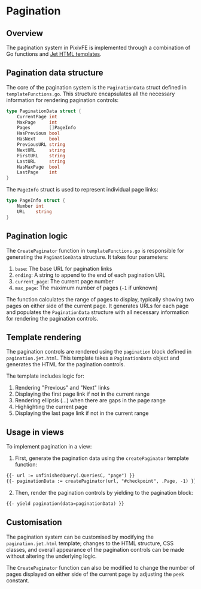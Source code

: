 # Pagination

## Overview

The pagination system in PixivFE is implemented through a combination of Go functions and [Jet HTML templates](https://github.com/CloudyKit/jet).

## Pagination data structure

The core of the pagination system is the `PaginationData` struct defined in `templateFunctions.go`. This structure encapsulates all the necessary information for rendering pagination controls:

```go
type PaginationData struct {
    CurrentPage int
    MaxPage     int
    Pages       []PageInfo
    HasPrevious bool
    HasNext     bool
    PreviousURL string
    NextURL     string
    FirstURL    string
    LastURL     string
    HasMaxPage  bool
    LastPage    int
}
```

The `PageInfo` struct is used to represent individual page links:

```go
type PageInfo struct {
    Number int
    URL    string
}
```

## Pagination logic

The `CreatePaginator` function in `templateFunctions.go` is responsible for generating the `PaginationData` structure. It takes four parameters:

1. `base`: The base URL for pagination links
2. `ending`: A string to append to the end of each pagination URL
3. `current_page`: The current page number
4. `max_page`: The maximum number of pages (`-1` if unknown)

The function calculates the range of pages to display, typically showing two pages on either side of the current page. It generates URLs for each page and populates the `PaginationData` structure with all necessary information for rendering the pagination controls.

## Template rendering

The pagination controls are rendered using the `pagination` block defined in `pagination.jet.html`. This template takes a `PaginationData` object and generates the HTML for the pagination controls.

The template includes logic for:

1. Rendering "Previous" and "Next" links
2. Displaying the first page link if not in the current range
3. Rendering ellipsis (...) when there are gaps in the page range
4. Highlighting the current page
5. Displaying the last page link if not in the current range

## Usage in views

To implement pagination in a view:

1. First, generate the pagination data using the `createPaginator` template function:
  ```html
  {{- url := unfinishedQuery(.QueriesC, "page") }}
  {{- paginationData := createPaginator(url, "#checkpoint", .Page, -1) }}
  ```

2. Then, render the pagination controls by yielding to the pagination block:
  ```html
  {{- yield pagination(data=paginationData) }}
  ```

## Customisation

The pagination system can be customised by modifying the `pagination.jet.html` template; changes to the HTML structure, CSS classes, and overall appearance of the pagination controls can be made without altering the underlying logic.

The `CreatePaginator` function can also be modified to change the number of pages displayed on either side of the current page by adjusting the `peek` constant.
